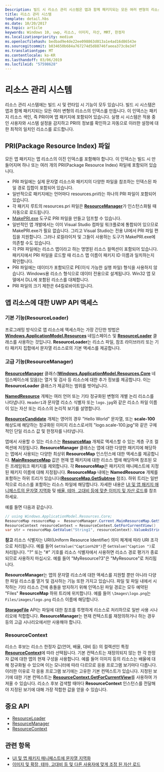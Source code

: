 ```yaml
---
Description: 빌드 시 리소스 관리 시스템은 앱과 함께 패키지되는 모든 여러 변형의 리소스의 인덱스를 만듭니다. 실행 시 시스템은 적용 중인 사용자와 시스템 설정을 감지하고 이러한 설정에 대한 최적의 일치인 리소스를 로드합니다.
title: 리소스 관리 시스템
template: detail.hbs
ms.date: 10/20/2017
ms.topic: article
keywords: Windows 10, uwp, 리소스, 이미지, 자산, MRT, 한정자
ms.localizationpriority: medium
ms.openlocfilehash: bedbad9e4de22ee098863d013a1e4ad16d86543e
ms.sourcegitcommit: b034650b684a767274d5d88746faeea373c8e34f
ms.translationtype: MT
ms.contentlocale: ko-KR
ms.lasthandoff: 03/06/2019
ms.locfileid: "57598628"
---
```

# <a name="resource-management-system"></a>리소스 관리 시스템
리소스 관리 시스템에는 빌드 시 및 런타임 시 기능이 모두 있습니다. 빌드 시 시스템은 앱과 함께 패키지되는 모든 여러 변형의 리소스의 인덱스를 만듭니다. 이 인덱스는 패키지 리소스 색인, 즉 PRI이며 앱 패키지에 포함되어 있습니다. 실행 시 시스템은 적용 중인 사용자와 시스템 설정을 감지하고 PRI의 정보를 확인하고 자동으로 이러한 설정에 대한 최적의 일치인 리소스를 로드합니다.

## <a name="package-resource-index-pri-file"></a>PRI(Package Resource Index) 파일
모든 앱 패키지는 앱 리소스의 이진 인덱스를 포함해야 합니다. 이 인덱스는 빌드 시 만들어지며 하나 또는 여러 개의 PRI(Package Resource Index) 파일에 포함되어 있습니다.

- PRI 파일에는 실제 문자열 리소스와 패키지의 다양한 파일을 참조하는 인덱스된 파일 경로 집합이 포함되어 있습니다.
- 일반적으로 패키지에는 언어마다 resources.pri라는 하나의 PRI 파일이 포함되어 있습니다.
- 각 패키지 루트의 resources.pri 파일은 [**ResourceManager**](/uwp/api/windows.applicationmodel.resources.core.resourcemanager?branch=live)가 인스턴스화될 때 자동으로 로드됩니다.
- [MakePRI.exe](compile-resources-manually-with-makepri.md) 도구로 PRI 파일을 만들고 덤프할 수 있습니다.
- 일반적인 앱 개발에서는 이미 Visual Studio 컴파일 워크플로에 통합되어 있으므로 MakePRI.exe가 필요 없습니다. 그리고 Visual Studio는 전용 UI에서 PRI 파일 편집을 지원합니다. 그러나 로컬라이저 및 그들이 사용하는 도구가 MakePRI.exe에 의존할 수도 있습니다.
- 각 PRI 파일에는 리소스 맵이라고 하는 명명된 리소스 컬렉션이 포함되어 있습니다. 패키지에서 PRI 파일을 로드할 때 리소스 맵 이름이 패키지 ID 이름과 일치하는지 확인합니다.
- PRI 파일에는 데이터가 포함되므로 PE(이식 가능한 실행 파일) 형식을 사용하지 않습니다. Windows용 리소스 형식으로 데이터 전용으로 설계됩니다. Win32 앱 모델에서 DLL에 포함된 리소스를 대체합니다.
- PRI 파일의 크기 제한은 64킬로바이트입니다.

## <a name="uwp-api-access-to-app-resources"></a>앱 리소스에 대한 UWP API 액세스

### <a name="basic-functionality-resourceloader"></a>기본 기능(ResourceLoader)
프로그래밍 방식으로 앱 리소스에 액세스하는 가장 간단한 방법은 [**Windows.ApplicationModel.Resources**](/uwp/api/windows.applicationmodel.resources?branch=live) 네임스페이스 및 [**ResourceLoader**](/uwp/api/windows.applicationmodel.resources.resourceloader?branch=live) 클래스를 사용하는 것입니다. **ResourceLoader**는 리소스 파일, 참조 라이브러리 또는 기타 패키지 집합에서 문자열 리소스로의 기본 액세스를 제공합니다.

### <a name="advanced-functionality-resourcemanager"></a>고급 기능(ResourceManager)
[  **ResourceManager**](/uwp/api/windows.applicationmodel.resources.core.resourcemanager?branch=live) 클래스([**Windows.ApplicationModel.Resources.Core**](/uwp/api/windows.applicationmodel.resources.core?branch=live) 네임스페이스에 있음)는 열거 및 검사 등 리소스에 대한 추가 정보를 제공합니다. 이는 **ResourceLoader** 클래스가 제공하는 범위를 벗어납니다.

[  **NamedResource**](/uwp/api/windows.applicationmodel.resources.core.namedresource?branch=live) 개체는 여러 언어 또는 기타 정규화된 변형의 개별 논리 리소스를 나타냅니다. `Header1`과 문자열 리소스 식별자 또는 `logo.jpg`와 같은 리소스 파일 이름이 있는 자산 또는 리소스의 논리적 보기를 설명합니다.

[  **ResourceCandidate**](/uwp/api/windows.applicationmodel.resources.core.resourcecandidate?branch=live) 개체는 영어의 경우 "Hello World" 문자열, 또는 **scale-100** 해상도에 해당하는 정규화된 이미지 리소스로서의 "logo.scale-100.jpg"와 같은 구체적인 단일 리소스 값 및 한정자를 나타냅니다.

앱에서 사용할 수 있는 리소스는 [**ResourceMap**](/uwp/api/windows.applicationmodel.resources.core.resourcemap?branch=live) 개체로 액세스할 수 있는 계층 구조 컬렉션에 저장됩니다. **ResourceManager** 클래스는 앱에 대한 다양한 패키지에 해당하는 앱에서 사용되는 다양한 최상위 **ResourceMap** 인스턴스에 대한 액세스를 제공합니다. [  **MainResourceMap**](/uwp/api/windows.applicationmodel.resources.core.resourcemanager.MainResourceMap) 값은 현재 앱 패키지에 대한 리소스 맵에 해당하며 참조된 모든 프레임워크 패키지를 제외합니다. 각 **ResourceMap**은 패키지의 매니페스트에 지정된 패키지 이름에 대해 지정됩니다. **ResourceMap** 내에는 **NamedResource** 개체를 포함하는 하위 트리가 있습니다([**ResourceMap.GetSubtree**](/uwp/api/windows.applicationmodel.resources.core.resourcemap.getsubtree?branch=live) 참조). 하위 트리는 일반적으로 리소스를 포함하는 리소스 파일에 해당합니다. 자세한 내용은 [UI 및 앱 패키지 매니페스트의 문자열 지역화](localize-strings-ui-manifest.md) 및 [배율, 테마, 고대비 등에 맞춘 이미지 및 자산 로드](images-tailored-for-scale-theme-contrast.md)를 참조하세요.

예를 들면 다음과 같습니다.

```csharp
// using Windows.ApplicationModel.Resources.Core;
ResourceMap resourceMap =  ResourceManager.Current.MainResourceMap.GetSubtree("Resources");
ResourceContext resourceContext = ResourceContext.GetForCurrentView()
var str = resourceMap.GetValue("String1", resourceContext).ValueAsString;
```

**참고** 리소스 식별자는 URI(Uniform Resource Identifier) 의미 체계에 따라 URI 조각으로 처리됩니다. 예를 들어 `GetValue("Caption%20")`은 `GetValue("Caption ")`로 처리됩니다. "?" 또는 "#" 기호를 리소스 식별자에서 사용하면 리소스 경로 평가가 종료되므로 사용하지 마십시오. 예를 들어 "MyResource?3"은 "MyResource"로 처리됩니다.

**ResourceManager**는 앱의 문자열 리소스에 대한 액세스를 지원할 뿐만 아니라 다양한 파일 리소스를 열거 및 검사하는 기능 또한 가지고 있습니다. 파일 및 파일 내에서 시작하는 기타 리소스 간에 충돌을 방지하기 위해 인덱스된 파일 경로는 모두 예약된 "Files" **ResourceMap** 하위 트리에 위치합니다. 예를 들어 `\Images\logo.png`는 `Files/images/logo.png` 리소스 이름에 해당합니다.

[  **StorageFile**](/uwp/api/Windows.Storage.StorageFile?branch=live) API는 파일에 대한 참조를 투명하게 리소스로 처리하므로 일반 사용 시나리오에 적합합니다. **ResourceManager**는 현재 컨텍스트를 재정의하거나 하는 경우 등의 고급 시나리오에서만 사용해야 합니다.

### <a name="resourcecontext"></a>ResourceContext
리소스 후보는 리소스 한정자 값(언어, 배율, 대비 등) 의 컬렉션인 특정 [**ResourceContext**](/uwp/api/Windows.ApplicationModel.Resources.Core.ResourceContext?branch=live)에 따라 선택됩니다. 기본 컨텍스트는 재정의되지 않는 한 각 한정자 값에 대한 앱의 현재 구성을 사용합니다. 예를 들어 이미지 등의 리소스는 배율에 대해 정규화될 수 있으며 이는 모니터에 따라 다르므로 응용 프로그램 보기마다 다릅니다. 이러한 이유로 각 응용 프로그램 보기에는 고유한 기본 컨텍스트가 있습니다. 지정된 보기에 대한 기본 컨텍스트는 [**ResourceContext.GetForCurrentView**](/uwp/api/windows.applicationmodel.resources.core.resourcecontext.GetForCurrentView)를 사용하여 가져올 수 있습니다. 리소스 후보 검색할 때마다 **ResourceContext** 인스턴스를 전달해야 지정된 보기에 대해 가장 적합한 값을 얻을 수 있습니다.

## <a name="important-apis"></a>중요 API
* [ResourceLoader](/uwp/api/windows.applicationmodel.resources.resourceloader?branch=live)
* [ResourceManager](/uwp/api/windows.applicationmodel.resources.core.resourcemanager?branch=live)
* [ResourceContext](/uwp/api/windows.applicationmodel.resources.core.resourcecontext?branch=live)

## <a name="related-topics"></a>관련 항목
* [UI 및 앱 패키지 매니페스트에 문자열 지역화](localize-strings-ui-manifest.md)
* [이미지 및 확장, 테마, 고대비 등 및 다른 사용자에 맞게 조정 된 자산 로드](images-tailored-for-scale-theme-contrast.md)
